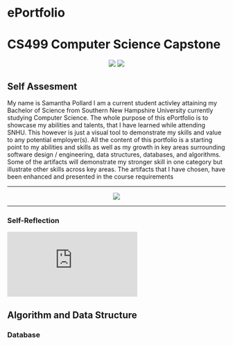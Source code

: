 # ePortfolio

# CS499 Computer Science Capstone   

<div style="text-align: center;">
    <a href="https://spollard386.github.io/ePortfolio" title="ePortfolio Home Page"><img src="https://img.shields.io/badge/Home-ePortfolio-blue.svg?style=for-the-badge&logo=homeassistant" /></a>
 <a href="https://spollard386.github.io/ePortfolio" title="GitHub Pages Home Page"><img src="https://img.shields.io/badge/page builder-GitHub Pages-green.svg?style=for-the-badge&logo=homeassistant" /></a>
</div>
 
 ## Self Assesment
 
 
 
 
 
 My name is Samantha Pollard I am a current student activley attaining my Bachelor of Science from Southern New Hampshire University currently studying Computer Science. The whole purpose of this ePortfolio is to showcase my abilities and talents, that I have learned while attending SNHU. This however is just a visual tool to demonstrate my skills and value to any potential employer(s). All the content of this portfolio is a starting point to my abilities and skills as well as my growth in key areas surrounding software design / engineering, data structures, databases, and algorithms.
Some of the artifacts will demonstrate my stronger skill in one category but illustrate other skills across key areas. The artifacts that I have chosen, have been enhanced and presented in the course requirements

---

<div style="text-align: center;">
    <a href="https://spollard386.github.io/ePortfolio" title="ePortfolio Home Page"><img src="https://img.shields.io/badge/Home-ePortfolio-blue.svg?style=for-the-badge&logo=homeassistant" /></a>
</div>

---
### Self-Reflection
<embed src="https://spollard.github.io/1-1 JournalSelf:Introduction.pdf" type="application/pdf" />




## Algorithm and Data Structure





### Database






